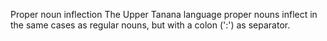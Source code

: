 Proper noun inflection
The Upper Tanana language proper nouns inflect in the same cases as regular
nouns, but with a colon (':') as separator.




